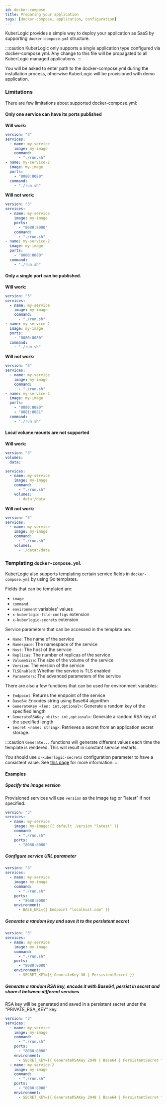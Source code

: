 ```yaml
---
id: docker-compose
title: Preparing your application
tags: [docker-compose, application, configuration]
---
```


KuberLogic provides a simple way to deploy your application as SaaS by supporting `docker-compose.yml` structure.

:::caution
KuberLogic only supports a single application type configured via docker-compose.yml. Any change to this file will be propagated to all KuberLogic managed applications.
:::

You will be asked to enter path to the docker-compose.yml during the installation process, otherwise KuberLogic will be provisioned with demo application.

### Limitations
There are few limitations about supported docker-compose.yml:

#### Only one service can have its ports published
**Will work:**
```yml
version: "3"
services:
  - name: my-service
    image: my-image
    command:
      - "./run.sh"
- name: my-service-2
  image: my-image
  ports:
    - "8080:8080"
  command:
    - "./run.sh"
```

**Will not work:**
```yml
version: "3"
services:
  - name: my-service
    image: my-image
    ports:
      - "8080:8080"
    command:
      - "./run.sh"
- name: my-service-2
  image: my-image
  ports:
    - "8080:8080"
  command:
    - "./run.sh"
```

#### Only a single port can be published.
**Will work:**
```yml
version: "3"
services:
  - name: my-service
    image: my-image
    command:
      - "./run.sh"
- name: my-service-2
  image: my-image
  ports:
    - "8080:8080"
  command:
    - "./run.sh"
```

**Will not work:**
```yml
version: "3"
services:
  - name: my-service
    image: my-image
    command:
      - "./run.sh"
- name: my-service-2
  image: my-image
  ports:
    - "8080:8080"
    - "8081:8081"
  command:
    - "./run.sh"
```

#### Local volume mounts are not supported
**Will work:**
```yml
version: "3"
volumes:
  data:

services:
  - name: my-service
    image: my-image
    command:
      - "./run.sh"
    volumes:
      - data:/data
```

**Will not work:**
```yml
version: "3"
services:
  - name: my-service
    image: my-image
    command:
      - "./run.sh"
    volumes:
      - ./data:/data
```

### Templating `docker-compose.yml`
KuberLogic also supports templating certain service fields in `docker-compose.yml` by using Go templates.

Fields that can be templated are:
* `image`
* `command`
* `environment` variables' values
* `x-kuberlogic-file-configs` extension
* `x-kuberlogic-secrets` extension

Service parameters that can be accessed in the template are:
* `Name`: The name of the service
* `Namespace`: The namespace of the service
* `Host`: The host of the service
* `Replicas`: The number of replicas of the service
* `VolumeSize`: The size of the volume of the service
* `Version`: The version of the service
* `TLSEnabled`: Whether the service is TLS enabled
* `Parameters`: The advanced parameters of the service

There are also a few functions that can be used for environment variables:
* `Endpoint`: Returns the endpoint of the service
* `Base64`: Encodes string using Base64 algorithm
* `GenerateKey <len: int,optional>`: Generate a random key of the specified length
* `GenerateRSAKey <bits: int,optional>`: Generate a random RSA key of the specified length
* `Secret <name: string>`: Retrieves a secret from an application secret storage.

:::caution
`Generate...` functions will generate different values each time the template is rendered. This will result in constant service restarts.

You should use `x-kuberlogic-secrets` configuration parameter to have a consistent value. See [this page](/docs/configuring/application-configuration) for more information.
:::

#### Examples
##### Specify the image version
Provisioned services will use `version` as the image tag or "latest" if not specified.

```yml
version: "3"
services:
  - name: my-service
    image: my-image:{{ default .Version "latest" }}
    command:
      - "./run.sh"
    ports:
      - "8080:8080"
```

##### Configure service URL parameter
```yml
version: "3"
services:
  - name: my-service
    image: my-image
    command:
      - "./run.sh"
    ports:
      - "8080:8080"
    environment:
      - BASE_URL={{ Endpoint "localhost.com" }}
```

##### Generate a random key and save it to the persistent secret
```yml
version: "3"
services:
  - name: my-service
    image: my-image
    command:
      - "./run.sh"
    ports:
      - "8080:8080"
    environment:
      - SECRET_KEY={{ GenerateKey 30 | PersistentSecret }}
```

##### Generate a random RSA key, encode it with Base64, persist in secret and share it between different services
RSA key will be generated and saved in a persistent secret under the "PRIVATE_RSA_KEY" key.
```yml
version: "3"
services:
  - name: my-service
    image: my-image
    command:
      - "./run.sh"
    ports:
      - "8080:8080"
    environment:
      - SECRET_KEY={{ GenerateRSAKey 2048 | Base64 | PersistentSecret "PRIVATE_RSA_KEY" }}
  - name: my-service-2
    image: my-image
    command:
      - "./run.sh"
    ports:
      - "8080:8080"
    environment:
      - SECRET_KEY={{ GenerateRSAKey 2048 | Base64 | PersistentSecret "PRIVATE_RSA_KEY" }}
```
